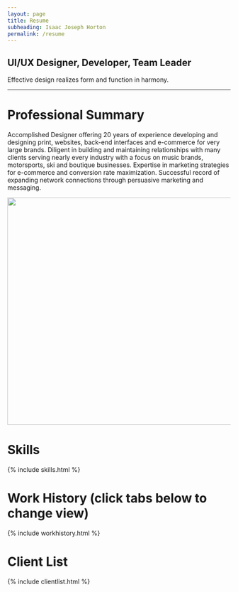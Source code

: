 ```yaml
---
layout: page
title: Resume
subheading: Isaac Joseph Horton
permalink: /resume
---
```


## UI/UX Designer, Developer, Team Leader

Effective design realizes form and function in harmony.
<hr>

# Professional Summary

<div uk-grid><div class="uk-width-1-2@m">

Accomplished Designer offering 20 years of experience developing and designing print, websites, back-end interfaces and e-commerce for very large brands. Diligent in building and maintaining relationships with many clients serving nearly every industry with a focus on music brands, motorsports, ski and boutique businesses. Expertise in marketing strategies for e-commerce and conversion rate maximization. Successful record of expanding network connections through persuasive marketing and messaging.
</div>
<div class="uk-width-1-2@m">
<img class="uk-width-1-1" src="{{ "/assets/img/illustrations-by-isaac-horton.jpg" | relative_url }}" width="1024" height="512">
</div></div>

# Skills
{% include skills.html %}

# Work History (click tabs below to change view)
{% include workhistory.html %}

# Client List
{% include clientlist.html %}
